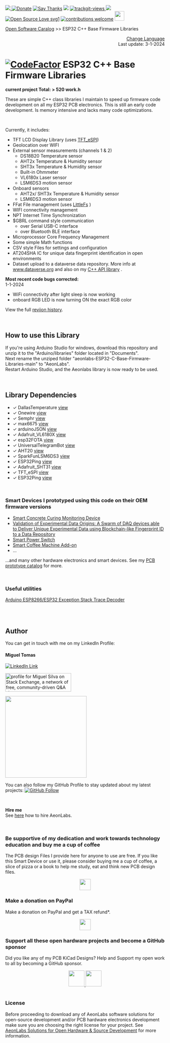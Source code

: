 [![](https://dcbadge.vercel.app/api/server/hw3j3RwfJf) ](https://discord.gg/hw3j3RwfJf)
 [![Donate](https://img.shields.io/badge/donate-$-brown.svg?style=for-the-badge)](http://paypal.me/mtpsilva)
 [![Say Thanks](https://img.shields.io/badge/Say%20Thanks-!-yellow.svg?style=for-the-badge)](https://saythanks.io/to/mtpsilva)
![](https://img.shields.io/github/last-commit/aeonSolutions/aeonlabs-ESP32-C-Base-Firmware-Libraries?style=for-the-badge)
<a href="https://trackgit.com">
<img src="https://us-central1-trackgit-analytics.cloudfunctions.net/token/ping/lgj908xjlweccmzynhbl" alt="trackgit-views" />
</a>
![](https://views.whatilearened.today/views/github/aeonSolutions/aeonlabs-ESP32-C-Base-Firmware-Libraries.svg)
[![Open Source Love svg1](https://badges.frapsoft.com/os/v1/open-source.svg?v=103)](#)
[![contributions welcome](https://img.shields.io/badge/contributions-welcome-brightgreen.svg?style=flat&label=Contributions&colorA=red&colorB=black	)](#)
[<img src="https://cdn.buymeacoffee.com/buttons/v2/default-yellow.png" data-canonical-src="https://cdn.buymeacoffee.com/buttons/v2/default-yellow.png" height="30" />](https://www.buymeacoffee.com/migueltomas)

[Open Software Caralog](https://github.com/aeonSolutions/aeonlabs-open-software-catalogue)  >>  ESP32 C++ Base Firmware Libraries

<p align="right">
 <a href="https://github-com.translate.goog/aeonSolutions/aeonlabs-ESP32-C-Base-Firmware-Libraries?_x_tr_sl=en&_x_tr_tl=pt&_x_tr_hl=en&_x_tr_pto=wapp">Change Language</a> <br>
Last update: 3-1-2024
</p>

# [![CodeFactor](https://www.codefactor.io/repository/github/aeonsolutions/aeonlabs-esp32-c-base-firmware-libraries/badge)](https://www.codefactor.io/repository/github/aeonsolutions/aeonlabs-esp32-c-base-firmware-libraries) ESP32 C++ Base Firmware Libraries
**current project Total: > 520 work.h**

These are simple C++ class libraries I maintain to speed up firmware code development on all my ESP32 PCB electronics.
This is still an early code development. Is memory intensive and lacks many code optimizations.

<br>

Currently, it includes:

- TFT LCD Display Library (uses [TFT_eSPI](https://github.com/Bodmer/TFT_eSPI))
- Geolocation over WIFI 
- External sensor measurements (channels 1 & 2)
   - DS18B20 Temperature sensor
   - AHT2x Temperature & Humidity sensor
   - SHT3x Temperature & Humidity sensor
   - Built-in Ohmmeter
   - VL6180x Laser sensor
   - LSM6DS3 motion sensor
- Onboard sensors 
   - AHT2x/ SHT3x Temperature & Humidity sensor
   - LSM6DS3 motion sensor
- FFat File management (uses [LittleFs](https://github.com/littlefs-project/littlefs) )
- WIFI connectivity management
- NPT Internet Time Synchronization
- $GBRL command style communication
   - over Serial USB-C interface
   - over Bluetooth BLE interface
- Microprocessor Core Frequency Management
- Some simple Math functions
- CSV style Files for settings and configuration
- AT204SHA IC for unique data fingerprint identification in open environments 
- Dataset upload to a dataverse data repository. More info at www.dataverse.org and also on my [C++ API library](https://github.com/aeonSolutions/OpenScience-Dataverse-API-C-library) .


**Most recent code bugs corrected:** <br>
1-1-2024
- WiFi connectivity after light sleep is now working
- onboard RGB LED is now turning ON the exact RGB color 

View the full [reviion history](https://github.com/aeonSolutions/aeonlabs-ESP32-C-Base-Firmware-Libraries/wiki/revision-history). 

<br>

## How to use this Library
If you're using Arduino Studio for windows, download this repository and unzip it to the "Arduino/libraries" folder located in "Documents". <br>
Next rename the unziped folder "aeonlabs-ESP32-C-Base-Firmware-Libraries-main" to "AeonLabs". <br>
Restart Arduino Studio, and the Aeonlabs library is now ready to be used. 


<br>

## Library Dependencies
- ✓ DallasTemperature [view](https://www.arduino.cc/reference/en/libraries/dallastemperature/)
- ✓ Onewire [view]( [view]())
- ✓ Semphr [view](https://github.com/FreeRTOS/FreeRTOS-Kernel)
- ✓ max6675 [view](https://github.com/adafruit/MAX6675-library)
- ✓ arduinoJSON [view](https://arduinojson.org)
- ✓ Adafruit_VL6180X [view](https://github.com/adafruit/Adafruit_VL6180X)
- ✓ esp32FOTA [view](https://www.arduino.cc/reference/en/libraries/esp32fota/)
- ✓ UniversalTelegramBot [view](https://www.arduino.cc/reference/en/libraries/esp32fota/)
- ✓ AHT20 [view](https://www.arduino.cc/reference/en/libraries/aht20/)
- ✓ SparkFunLSM6DS3 [view](https://github.com/sparkfun/SparkFun_LSM6DS3_Arduino_Library/blob/master/src/SparkFunLSM6DS3.h)
- ✓ ESP32Ping [view](https://github.com/sparkfun/SparkFun_LSM6DS3_Arduino_Library/blob/master/src/SparkFunLSM6DS3.h)
- ✓ Adafruit_SHT31 [view](https://github.com/sparkfun/SparkFun_LSM6DS3_Arduino_Library/blob/master/src/SparkFunLSM6DS3.h)
- ✓ TFT_eSPI [view](https://github.com/sparkfun/SparkFun_LSM6DS3_Arduino_Library/blob/master/src/SparkFunLSM6DS3.h)
- ✓ ESP32Ping [view](https://github.com/marian-craciunescu/ESP32Ping)


<br>

### Smart Devices I prototyped using this code on their OEM firmware versions

- [Smart Concrete Curing Monitoring Device](https://github.com/aeonSolutions/AeonLabs-Monitor-Fresh-Reinforced-concrete-Hardening-Strength-maturity)
- [Validation of Experimental Data Origins: A Swarm of DAQ devices able to Deliver Unique Experimental Data using Blockchain-like Fingerprint ID to a Data Repository](https://github.com/aeonSolutions/openScience-Smart-DAQ-to-Upload-Live-Experimental-Data-to-a-Data-Repository)
- [Smart Power Switch](https://github.com/aeonSolutions/AeonLabs-Smart-Power-Switch-Outlet/blob/main/README.md)
- [Smart Coffee Machine Add-on](https://github.com/aeonSolutions/AeonLabs-Home-Automation-Smart-Coffee-MAchine-Addon)
- ...

...and many other hardware electronics and smart devices. See my [PCB prototype catalog](https://github.com/aeonSolutions/PCB-Prototyping-Catalogue) for more.

<br>

### Useful utilities

[Arduino ESP8266/ESP32 Exception Stack Trace Decoder](https://github.com/me-no-dev/EspExceptionDecoder)

<br />
<br />

## Author

You can get in touch with me on my LinkedIn Profile:

#### Miguel Tomas

[![LinkedIn Link](https://img.shields.io/badge/Connect-Miguel--Tomas-blue.svg?logo=linkedin&longCache=true&style=social&label=Connect)](https://www.linkedin.com/in/migueltomas/)

<a href="https://stackexchange.com/users/18907312/miguel-silva"><img src="https://stackexchange.com/users/flair/18907312.png" width="208" height="58" alt="profile for Miguel Silva on Stack Exchange, a network of free, community-driven Q&amp;A sites" title="profile for Miguel Silva on Stack Exchange, a network of free, community-driven Q&amp;A sites" /></a>

<a href="https://app.userfeel.com/t/2f6cb1e0" target="_blank"><img src="https://app.userfeel.com/tester/737648/image?.png" width="257" class="no-b-lazy"></a>

You can also follow my GitHub Profile to stay updated about my latest projects: [![GitHub Follow](https://img.shields.io/badge/Connect-Miguel--Tomas-blue.svg?logo=Github&longCache=true&style=social&label=Follow)](https://github.com/aeonSolutions)

<br>

**Hire me** <br>
See [here](https://github.com/aeonSolutions/PCB-Prototyping-Catalogue/wiki/How-to-Hire-AeonLabs) how to hire AeonLabs.

<br>

### Be supportive of my dedication and work towards technology education and buy me a cup of coffee
The PCB design Files I provide here for anyone to use are free. If you like this Smart Device or use it, please consider buying me a cup of coffee, a slice of pizza or a book to help me study, eat and think new PCB design files.

<p align="center">
    <a href="https://www.buymeacoffee.com/migueltomas">
        <img height="35" src="https://cdn.buymeacoffee.com/buttons/v2/default-yellow.png">
    </a>
</p>


### Make a donation on PayPal
Make a donation on PayPal and get a TAX refund*.

<p align="center">
    <a href="http://paypal.me/mtpsilva">
        <img height="35" src="https://github.com/aeonSolutions/PCB-Prototyping-Catalogue/blob/main/media/paypal_small.png">
    </a>
</p>

### Support all these open hardware projects and become a GitHub sponsor  
Did you like any of my PCB KiCad Designs? Help and Support my open work to all by becoming a GitHub sponsor.

<p align="center">
    <a href="https://github.com/aeonSolutions/PCB-Prototyping-Catalogue/blob/main/become_a_sponsor/aeonlabs-github-sponsorship-agreement.docx">
        <img height="50" src="https://github.com/aeonSolutions/PCB-Prototyping-Catalogue/blob/main/media/want_to_become_a_sponsor.png">
    </a>
    <a href="https://github.com/sponsors/aeonSolutions">
        <img height="50" src="https://github.com/aeonSolutions/PCB-Prototyping-Catalogue/blob/main/media/become_a_github_sponsor.png">
    </a>
</p>

# 

### License

Before proceeding to download any of AeonLabs software solutions for open-source development and/or PCB hardware electronics development make sure you are choosing the right license for your project. See [AeonLabs Solutions for Open Hardware & Source Development](https://github.com/aeonSolutions/PCB-Prototyping-Catalogue/wiki/AeonLabs-Solutions-for-Open-Hardware-&-Source-Development) for more information. 
